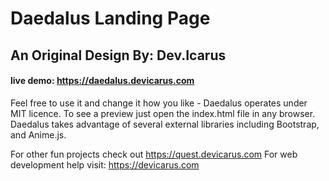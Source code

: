 # Daedalus Landing Page
## An Original Design By: Dev.Icarus
#### live demo: https://daedalus.devicarus.com

Feel free to use it and change it how you like - Daedalus operates under MIT licence. To see a preview just open the index.html file in any browser. Daedalus takes advantage of several external libraries including Bootstrap, and Anime.js. 

For other fun projects check out https://quest.devicarus.com
For web development help visit: https://devicarus.com
